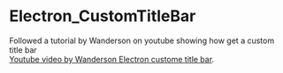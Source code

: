 # Electron_CustomTitleBar
 Followed a tutorial by Wanderson on youtube showing how get a custom title bar <br>
 [Youtube video by Wanderson Electron custome title bar](https://www.youtube.com/watch?v=6OcAoXr40oE&t=2s).
